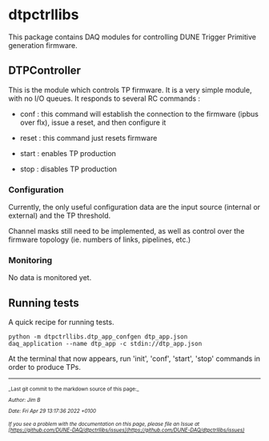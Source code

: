 # dtpctrllibs

This package contains DAQ modules for controlling DUNE Trigger Primitive generation firmware.

## DTPController

This is the module which controls TP firmware. It is a very simple module, with no I/O queues.  It responds to several RC commands :

   * conf : this command will establish the connection to the firmware (ipbus over flx), issue a reset, and then configure it

   * reset : this command just resets firmware

   * start : enables TP production

   * stop  : disables TP production

### Configuration

Currently, the only useful configuration data are the input source (internal or external) and the TP threshold.

Channel masks still need to be implemented, as well as control over the firmware topology (ie. numbers of links, pipelines, etc.)


### Monitoring

No data is monitored yet.


## Running tests

A quick recipe for running tests.

```
python -m dtpctrllibs.dtp_app_confgen dtp_app.json
daq_application --name dtp_app -c stdin://dtp_app.json
```

At the terminal that now appears, run 'init', 'conf', 'start', 'stop' commands in order to produce TPs.


-----

<font size="1">
_Last git commit to the markdown source of this page:_


_Author: Jim B_

_Date: Fri Apr 29 13:17:36 2022 +0100_

_If you see a problem with the documentation on this page, please file an Issue at [https://github.com/DUNE-DAQ/dtpctrllibs/issues](https://github.com/DUNE-DAQ/dtpctrllibs/issues)_
</font>
